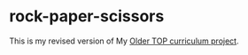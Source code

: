 # rock-paper-scissors

This is my revised version of My [Older TOP curriculum project](https://github.com/mohd-arz/odin-rockpaperscissor).

